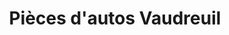 ---
title: "Pièces d'autos Vaudreuil"
url: /vaudreuil-dorion/pieces-dautos-vaudreuil/
shop: car parts
---